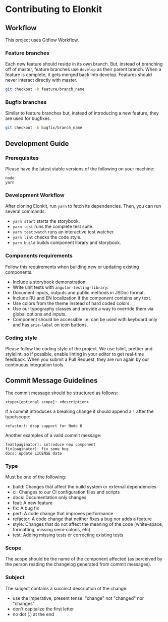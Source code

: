 # Contributing to Elonkit

## Workflow

This project uses Gitflow Workflow.

### Feature branches

Each new feature should reside in its own branch. But, instead of branching off of master, feature branches use `develop` as their parent branch. When a feature is complete, it gets merged back into develop. Features should never interact directly with master.

```bash
git checkout -b feature/branch_name
```

### Bugfix branches

Similar to feature branches but, instead of introducing a new feature, they are used for bugfixes.

```bash
git checkout -b bugfix/branch_name
```

## Development Guide

### Prerequisites

Please have the latest stable versions of the following on your machine:

```
node
yarn
```

### Development Workflow

After cloning Elonkit, run `yarn` to fetch its dependencies. Then, you can run several commands:

- `yarn start` starts the storybook.
- `yarn test` runs the complete test suite.
- `yarn test:watch` runs an interactive test watcher.
- `yarn lint` checks the code style.
- `yarn build` builds component library and storybook.

### Components requirements

Follow this requirements when building new or updating existing components.

- Include a storybook demonstration.
- Write unit tests with `angular-testing-library`.
- Document inputs, outputs and public methods in JSDoc format.
- Include RU and EN localization if the component contains any text.
- Use colors from the theme instead of hard coded colors.
- Use our typography classes and provide a way to override them via global options and inputs.
- Component should be accessible i.e. can be used with keyboard only and has `aria-label` on icon buttons.

### Coding style

Please follow the coding style of the project. We use tslint, prettier and stylelint, so if possible, enable linting in your editor to get real-time feedback. When you submit a Pull Request, they are run again by our continuous integration tools.

## Commit Message Guidelines

The commit message should be structured as follows:

```
<type>[optional scope]: <description>
```

If a commit introduces a breaking change it should append a `!` after the type/scope:

```
refactor!: drop support for Node 6
```

Another examples of a valid commit message:

```
feat(paginator): introduce new component
fix(paginator): fix some bug
docs: update LICENSE date
```

### Type

Must be one of the following:

- build: Changes that affect the build system or external dependencies
- ci: Changes to our CI configuration files and scripts
- docs: Documentation only changes
- feat: A new feature
- fix: A bug fix
- perf: A code change that improves performance
- refactor: A code change that neither fixes a bug nor adds a feature
- style: Changes that do not affect the meaning of the code (white-space, formatting, missing semi-colons, etc)
- test: Adding missing tests or correcting existing tests

### Scope

The scope should be the name of the component affected (as perceived by the person reading the changelog generated from commit messages).

### Subject

The subject contains a succinct description of the change:

- use the imperative, present tense: "change" not "changed" nor "changes"
- don't capitalize the first letter
- no dot (.) at the end
